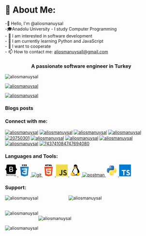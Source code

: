 # 💫 About Me:
-👋 Hello, I'm @aliosmanuysal<br>-🎓Anadolu University - I study Computer Programming<br>- 👀 I am interested in software development<br>- 🌱 I am currently learning Python and JavaScript<br>- 🫶 I want to cooperate<br>- 📫 How to contact me: aliosmanuysall@gmail.com

<h3 align="center">A passionate software engineer in Turkey</h3>

<p align="left"> <img src="https://komarev.com/ghpvc/?username=aliosmanuysal&label=Profile%20views&color=0e75b6&style=flat" alt="aliosmanuysal" /> </p>

<p align="left"> <a href="https://github.com/ryo-ma/github-profile-trophy"><img src="https://github-profile-trophy.vercel.app/?username=aliosmanuysal" alt="aliosmanuysal" /></a> </p>

<p align="left"> <a href="https://twitter.com/aliosmanuysal" target="blank"><img src="https://img.shields.io/twitter/follow/aliosmanuysal?logo=twitter&style=for-the-badge" alt="aliosmanuysal" /></a> </p>

### Blogs posts
<!-- BLOG-POST-LIST:START -->
<!-- BLOG-POST-LIST:END -->

<h3 align="left">Connect with me:</h3>
<p align="left">
<a href="https://codepen.io/aliosmanuysal" target="blank"><img align="center" src="https://raw.githubusercontent.com/rahuldkjain/github-profile-readme-generator/master/src/images/icons/Social/codepen.svg" alt="aliosmanuysal" height="30" width="40" /></a>
<a href="https://dev.to/aliosmanuysal" target="blank"><img align="center" src="https://raw.githubusercontent.com/rahuldkjain/github-profile-readme-generator/master/src/images/icons/Social/devto.svg" alt="aliosmanuysal" height="30" width="40" /></a>
<a href="https://twitter.com/aliosmanuysal" target="blank"><img align="center" src="https://raw.githubusercontent.com/rahuldkjain/github-profile-readme-generator/master/src/images/icons/Social/twitter.svg" alt="aliosmanuysal" height="30" width="40" /></a>
<a href="https://linkedin.com/in/aliosmanuysal" target="blank"><img align="center" src="https://raw.githubusercontent.com/rahuldkjain/github-profile-readme-generator/master/src/images/icons/Social/linked-in-alt.svg" alt="aliosmanuysal" height="30" width="40" /></a>
<a href="https://stackoverflow.com/users/20750301" target="blank"><img align="center" src="https://raw.githubusercontent.com/rahuldkjain/github-profile-readme-generator/master/src/images/icons/Social/stack-overflow.svg" alt="20750301" height="30" width="40" /></a>
<a href="https://instagram.com/aliosmanuysal" target="blank"><img align="center" src="https://raw.githubusercontent.com/rahuldkjain/github-profile-readme-generator/master/src/images/icons/Social/instagram.svg" alt="aliosmanuysal" height="30" width="40" /></a>
<a href="https://medium.com/aliosmanuysal" target="blank"><img align="center" src="https://raw.githubusercontent.com/rahuldkjain/github-profile-readme-generator/master/src/images/icons/Social/medium.svg" alt="aliosmanuysal" height="30" width="40" /></a>
<a href="https://www.youtube.com/c/aliosmanuysal" target="blank"><img align="center" src="https://raw.githubusercontent.com/rahuldkjain/github-profile-readme-generator/master/src/images/icons/Social/youtube.svg" alt="aliosmanuysal" height="30" width="40" /></a>
<a href="https://www.hackerrank.com/aliosmanuysal" target="blank"><img align="center" src="https://raw.githubusercontent.com/rahuldkjain/github-profile-readme-generator/master/src/images/icons/Social/hackerrank.svg" alt="aliosmanuysal" height="30" width="40" /></a>
<a href="https://discord.gg/743741084747694080" target="blank"><img align="center" src="https://raw.githubusercontent.com/rahuldkjain/github-profile-readme-generator/master/src/images/icons/Social/discord.svg" alt="743741084747694080" height="30" width="40" /></a>
</p>

<h3 align="left">Languages and Tools:</h3>
<p align="left"> <a href="https://getbootstrap.com" target="_blank" rel="noreferrer"> <img src="https://raw.githubusercontent.com/devicons/devicon/master/icons/bootstrap/bootstrap-plain-wordmark.svg" alt="bootstrap" width="40" height="40"/> </a> <a href="https://www.w3schools.com/css/" target="_blank" rel="noreferrer"> <img src="https://raw.githubusercontent.com/devicons/devicon/master/icons/css3/css3-original-wordmark.svg" alt="css3" width="40" height="40"/> </a> <a href="https://git-scm.com/" target="_blank" rel="noreferrer"> <img src="https://www.vectorlogo.zone/logos/git-scm/git-scm-icon.svg" alt="git" width="40" height="40"/> </a> <a href="https://www.w3.org/html/" target="_blank" rel="noreferrer"> <img src="https://raw.githubusercontent.com/devicons/devicon/master/icons/html5/html5-original-wordmark.svg" alt="html5" width="40" height="40"/> </a> <a href="https://developer.mozilla.org/en-US/docs/Web/JavaScript" target="_blank" rel="noreferrer"> <img src="https://raw.githubusercontent.com/devicons/devicon/master/icons/javascript/javascript-original.svg" alt="javascript" width="40" height="40"/> </a> <a href="https://www.linux.org/" target="_blank" rel="noreferrer"> <img src="https://raw.githubusercontent.com/devicons/devicon/master/icons/linux/linux-original.svg" alt="linux" width="40" height="40"/> </a> <a href="https://postman.com" target="_blank" rel="noreferrer"> <img src="https://www.vectorlogo.zone/logos/getpostman/getpostman-icon.svg" alt="postman" width="40" height="40"/> </a> <a href="https://www.python.org" target="_blank" rel="noreferrer"> <img src="https://raw.githubusercontent.com/devicons/devicon/master/icons/python/python-original.svg" alt="python" width="40" height="40"/> </a> <a href="https://www.typescriptlang.org/" target="_blank" rel="noreferrer"> <img src="https://raw.githubusercontent.com/devicons/devicon/master/icons/typescript/typescript-original.svg" alt="typescript" width="40" height="40"/> </a> </p>

<h3 align="left">Support:</h3>
<p><a href="https://www.buymeacoffee.com/aliosmanuysal"> <img align="left" src="https://cdn.buymeacoffee.com/buttons/v2/default-yellow.png" height="50" width="210" alt="aliosmanuysal" /></a><a href="https://ko-fi.com/aliosmanuysal"> <img align="left" src="https://cdn.ko-fi.com/cdn/kofi3.png?v=3" height="50" width="210" alt="aliosmanuysal" /></a></p><br><br>

<p><img align="left" src="https://github-readme-stats.vercel.app/api/top-langs?username=aliosmanuysal&show_icons=true&locale=en&layout=compact" alt="aliosmanuysal" /></p>

<p>&nbsp;<img align="center" src="https://github-readme-stats.vercel.app/api?username=aliosmanuysal&show_icons=true&locale=en" alt="aliosmanuysal" /></p>

<p><img align="center" src="https://github-readme-streak-stats.herokuapp.com/?user=aliosmanuysal&" alt="aliosmanuysal" /></p>


  
<!-- Proudly created with GPRM ( https://gprm.itsvg.in ) -->
